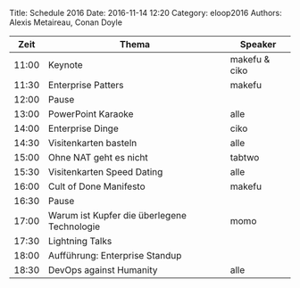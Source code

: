 Title: Schedule 2016
Date: 2016-11-14 12:20
Category: eloop2016
Authors: Alexis Metaireau, Conan Doyle

| Zeit  | Thema                                       | Speaker       |
|-------|---------------------------------------------|---------------|
| 11:00 | Keynote                                     | makefu & ciko |
| 11:30 | Enterprise Patters                          | makefu        |
| 12:00 | Pause                                       |               |
| 13:00 | PowerPoint Karaoke                          | alle          |
| 14:00 | Enterprise Dinge                            | ciko          |
| 14:30 | Visitenkarten basteln                       | alle          |
| 15:00 | Ohne NAT geht es nicht                      | tabtwo        |
| 15:30 | Visitenkarten Speed Dating                  | alle          |
| 16:00 | Cult of Done Manifesto                      | makefu        |
| 16:30 | Pause                                       |               |
| 17:00 | Warum ist Kupfer die überlegene Technologie | momo          |
| 17:30 | Lightning Talks                             |               |
| 18:00 | Aufführung: Enterprise Standup              |               |
| 18:30 | DevOps against Humanity                     | alle          |

